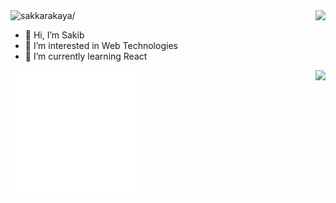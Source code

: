 
<img src="https://komarev.com/ghpvc/?username=sakkarakaya" alt=sakkarakaya/>

<img src="https://github-readme-stats.vercel.app/api?username=sakkarakaya&theme=vue-dark&show_icons=true" align="right"/>





- 👋 Hi, I’m Sakib
- 👀 I’m interested in Web Technologies
- 🌱 I’m currently learning React

<img src="https://github-readme-streak-stats.herokuapp.com/?user=sakkarakaya&theme=vue-dark" align="right" />
<img src="./react.gif" alt="react-native" width=200 height=200>
<!---
sakkarakaya/sakkarakaya is a ✨ special ✨ repository because its `README.md` (this file) appears on your GitHub profile.
You can click the Preview link to take a look at your changes.
--->

